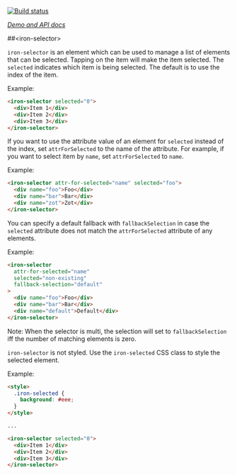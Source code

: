 <!---

This README is automatically generated from the comments in these files:
iron-multi-selectable.html  iron-selectable.html  iron-selector.html

Edit those files, and our readme bot will duplicate them over here!
Edit this file, and the bot will squash your changes :)

The bot does some handling of markdown. Please file a bug if it does the wrong
thing! https://github.com/PolymerLabs/tedium/issues

-->

[![Build status](https://travis-ci.org/PolymerElements/iron-selector.svg?branch=master)](https://travis-ci.org/PolymerElements/iron-selector)

_[Demo and API docs](https://elements.polymer-project.org/elements/iron-selector)_

##&lt;iron-selector&gt;

`iron-selector` is an element which can be used to manage a list of elements
that can be selected. Tapping on the item will make the item selected. The `selected` indicates
which item is being selected. The default is to use the index of the item.

Example:

```html
<iron-selector selected="0">
  <div>Item 1</div>
  <div>Item 2</div>
  <div>Item 3</div>
</iron-selector>
```

If you want to use the attribute value of an element for `selected` instead of the index,
set `attrForSelected` to the name of the attribute. For example, if you want to select item by
`name`, set `attrForSelected` to `name`.

Example:

```html
<iron-selector attr-for-selected="name" selected="foo">
  <div name="foo">Foo</div>
  <div name="bar">Bar</div>
  <div name="zot">Zot</div>
</iron-selector>
```

You can specify a default fallback with `fallbackSelection` in case the `selected` attribute does
not match the `attrForSelected` attribute of any elements.

Example:

```html
<iron-selector
  attr-for-selected="name"
  selected="non-existing"
  fallback-selection="default"
>
  <div name="foo">Foo</div>
  <div name="bar">Bar</div>
  <div name="default">Default</div>
</iron-selector>
```

Note: When the selector is multi, the selection will set to `fallbackSelection` iff
the number of matching elements is zero.

`iron-selector` is not styled. Use the `iron-selected` CSS class to style the selected element.

Example:

```html
<style>
  .iron-selected {
    background: #eee;
  }
</style>

...

<iron-selector selected="0">
  <div>Item 1</div>
  <div>Item 2</div>
  <div>Item 3</div>
</iron-selector>
```

<!-- No docs for Polymer.IronMultiSelectableBehavior found. -->

<!-- No docs for Polymer.IronSelectableBehavior found. -->

